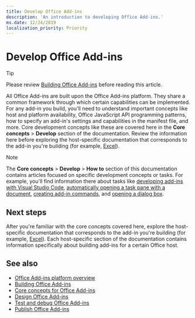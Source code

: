 ```yaml
---
title: Develop Office Add-ins
description: 'An introduction to developing Office Add-ins.'
ms.date: 12/24/2019
localization_priority: Priority
---
```


# Develop Office Add-ins

> [!TIP]
> Please review [Building Office Add-ins](../overview/office-add-ins-fundamentals.md) before reading this article.

All Office Add-ins are built upon the Office Add-ins platform. They share a common framework through which certain capabilities can be implemented. For any add-in you build, you'll need to understand important concepts like host and platform availability, Office JavaScript API programming patterns, how to specify an add-in's settings and capabilities in the manifest file, and more. Core development concepts like these are covered here in the **Core concepts** > **Develop** section of the documentation. Review the information here before exploring the host-specific documentation that corresponds to the add-in you're building (for example, [Excel](../excel/index.yml)).

> [!NOTE]
> The **Core concepts** > **Develop** > **How to** section of this documentation contains articles focused on specific development concepts or tasks. For example, you'll find information there about tasks like [developing add-ins with Visual Studio Code](develop-add-ins-vscode.md), [automatically opening a task pane with a document](automatically-open-a-task-pane-with-a-document.md), [creating add-in commands](create-addin-commands.md), and [opening a dialog box](dialog-api-in-office-add-ins.md).

## Next steps

After you're familiar with the core concepts covered here, explore the host-specific documentation that corresponds to the add-in you're building (for example, [Excel](../excel/index.md)). Each host-specific section of the documentation contains information specifically about building add-ins for a certain Office host.

## See also

- [Office Add-ins platform overview](../overview/office-add-ins.md)
- [Building Office Add-ins](../overview/office-add-ins-fundamentals.md)
- [Core concepts for Office Add-ins](../overview/core-concepts-office-add-ins.md)
- [Design Office Add-ins](../design/add-in-design.md)
- [Test and debug Office Add-ins](../testing/test-debug-office-add-ins.md)
- [Publish Office Add-ins](../publish/publish.md)
